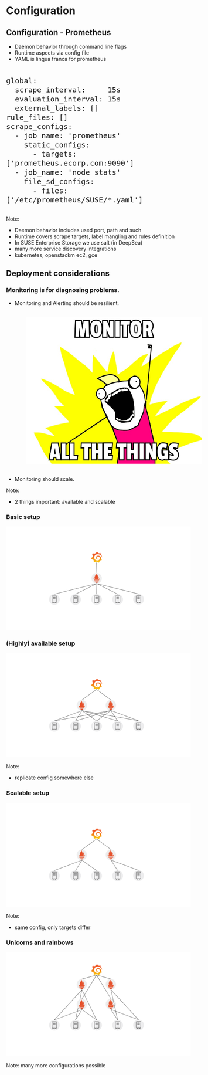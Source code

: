 <!-- .slide: data-state="section-break-2" id="section-config" data-timing="10s" -->
# Configuration


<!-- .slide: data-state="normal" id="config-intro" data-timing="60s" -->
## Configuration - Prometheus

* Daemon behavior through command line flags
* Runtime aspects via config file
* YAML is lingua franca for prometheus

<pre>
<code class="yaml hljs" style="font-size:20px; line-height: 25px;">
global:
  scrape_interval:     15s
  evaluation_interval: 15s
  external_labels: []
rule_files: []
scrape_configs:
  - job_name: 'prometheus'
    static_configs:
      - targets: ['prometheus.ecorp.com:9090']
  - job_name: 'node stats'
    file_sd_configs:
      - files: ['/etc/prometheus/SUSE/*.yaml']
</code>
</pre>

Note:
* Daemon behavior includes used port, path and such
* Runtime covers scrape targets, label mangling and rules definition
* In SUSE Enterprise Storage we use salt (in DeepSea)
* many more service discovery integrations
* kubernetes, openstackm ec2, gce


<!-- .slide: data-state="normal" id="config-deployment" data-timing="60s" -->
## Deployment considerations
<h3>Monitoring is for diagnosing problems.</h3>

<ul>
<li>
Monitoring and Alerting should be resilient.
</li>
<img class="fragment" src="images/monitor-all-the-things.jpg" style="height:
400px; margin: 30px;" />
<li class="fragment">
Monitoring should scale.
</li>
</ul>

Note:
* 2 things important: available and scalable


<!-- .slide: data-state="normal" id="config-setups" data-timing="60s" -->
### Basic setup
<img class="full-screen" src="images/basic_cluster.svg" />


<!-- .slide: data-state="normal" id="config-setups" data-timing="60s" -->
### (Highly) available setup
<img class="full-screen" src="images/ha_cluster.svg" />

Note:
* replicate config somewhere else


<!-- .slide: data-state="normal" id="config-setups" data-timing="60s" -->
### Scalable setup
<img class="full-screen" src="images/scale_cluster.svg" />

Note:
* same config, only targets differ


<!-- .slide: data-state="normal" id="config-setups" data-timing="60s" -->
### Unicorns and rainbows
<img class="full-screen" src="images/scale_ha_cluster.svg" />

Note:
many more configurations possible
